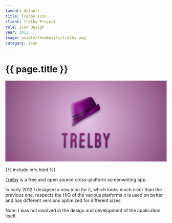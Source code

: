 ```yaml
---
layout: default
title: Trelby Icon
client: Trelby Project
role: Icon Design
year: 2012
image: assets/thumbnails/trelby.png
category: icon
---
```


<h1 class="header">{{ page.title }}</h1>

![Trelby](/assets/trelby-1.png)

{% include info.html %}

[Trelby](http://trelby.org) is a free and open source cross-platform screenwriting app.

In early 2012 I designed a new icon for it, which looks much nicer than the previous one, respects the HIG of the various platforms it is used on better and has different versions optimized for different sizes.

Note: I was not involved in the design and development of the application itself.
